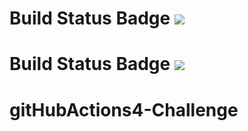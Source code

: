# Build Status Badge ![](https://github.com/ndavarpanah/gitHubActions4-Challenge/workflows/pipeline/badge.svg)
# Build Status Badge ![](https://github.com/ndavarpanah/gitHubActions4-2/workflows/Pipeline/badge.svg)
# gitHubActions4-Challenge

